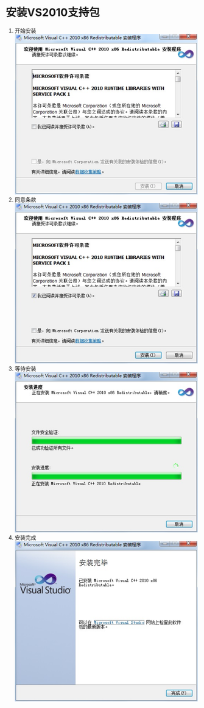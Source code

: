 # 安装VS2010支持包

1. 开始安装
   ![](/assets/2010-1.jpg)
2. 同意条款
   ![](/assets/2010-2.jpg)
3. 等待安装
   ![](/assets/2010-3.jpg)
4. 安装完成
   ![](/assets/2010-4.jpg)



